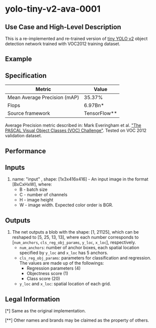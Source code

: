 # yolo-tiny-v2-ava-0001

## Use Case and High-Level Description

This is a re-implemented and re-trained version of [tiny YOLO v2](https://arxiv.org/abs/1612.08242) object detection network trained with VOC2012 training dataset.

## Example

## Specification

| Metric                          | Value                                     |
|---------------------------------|-------------------------------------------|
| Mean Average Precision (mAP)    | 35.37%                                    |
| Flops                           | 6.97Bn*                                   |
| Source framework                | TensorFlow**                              |

Average Precision metric described in: Mark Everingham et al.
["The PASCAL Visual Object Classes (VOC) Challenge"](http://host.robots.ox.ac.uk/pascal/VOC/pubs/everingham10.pdf).
Tested on VOC 2012 validation dataset.

## Performance

## Inputs

1. name: "input" , shape: [1x3x416x416] - An input image in the format [BxCxHxW],
  where:
    - B - batch size
    - C - number of channels
    - H - image height
    - W - image width.
  Expected color order is BGR.

## Outputs

1. The net outputs a blob with the shape: [1, 21125], which can be reshaped to [5, 25, 13, 13],
   where each number corresponds to [`num_anchors`, `cls_reg_obj_params`, `y_loc`, `x_loc`], respectively.
    - `num_anchors`: number of anchor boxes, each spatial location specified by `y_loc` and `x_loc` has 5 anchors.
    - `cls_reg_obj_params`: parameters for classification and regression. The values are made up of the followings:
      * Regression parameters (4)
      * Objectness score (1)
      * Class score (20)
    - `y_loc` and `x_loc`: spatial location of each grid.

## Legal Information
[*] Same as the original implementation.

[**] Other names and brands may be claimed as the property of others.
